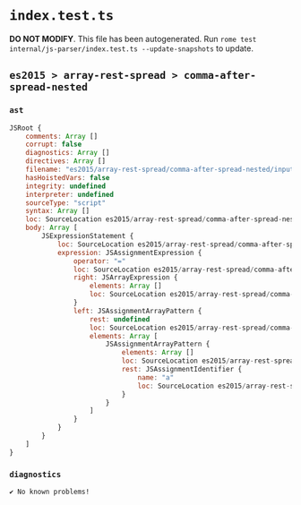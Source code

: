 # `index.test.ts`

**DO NOT MODIFY**. This file has been autogenerated. Run `rome test internal/js-parser/index.test.ts --update-snapshots` to update.

## `es2015 > array-rest-spread > comma-after-spread-nested`

### `ast`

```javascript
JSRoot {
	comments: Array []
	corrupt: false
	diagnostics: Array []
	directives: Array []
	filename: "es2015/array-rest-spread/comma-after-spread-nested/input.js"
	hasHoistedVars: false
	integrity: undefined
	interpreter: undefined
	sourceType: "script"
	syntax: Array []
	loc: SourceLocation es2015/array-rest-spread/comma-after-spread-nested/input.js 1:0-1:15
	body: Array [
		JSExpressionStatement {
			loc: SourceLocation es2015/array-rest-spread/comma-after-spread-nested/input.js 1:0-1:15
			expression: JSAssignmentExpression {
				operator: "="
				loc: SourceLocation es2015/array-rest-spread/comma-after-spread-nested/input.js 1:0-1:14
				right: JSArrayExpression {
					elements: Array []
					loc: SourceLocation es2015/array-rest-spread/comma-after-spread-nested/input.js 1:12-1:14
				}
				left: JSAssignmentArrayPattern {
					rest: undefined
					loc: SourceLocation es2015/array-rest-spread/comma-after-spread-nested/input.js 1:0-1:9
					elements: Array [
						JSAssignmentArrayPattern {
							elements: Array []
							loc: SourceLocation es2015/array-rest-spread/comma-after-spread-nested/input.js 1:1-1:8
							rest: JSAssignmentIdentifier {
								name: "a"
								loc: SourceLocation es2015/array-rest-spread/comma-after-spread-nested/input.js 1:5-1:6 (a)
							}
						}
					]
				}
			}
		}
	]
}
```

### `diagnostics`

```
✔ No known problems!

```
